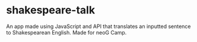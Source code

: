# shakespeare-talk
 An app made using JavaScript and API that translates an inputted sentence to Shakespearean English. Made for neoG Camp.
